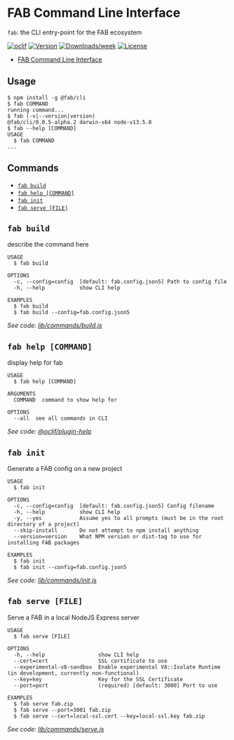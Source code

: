 # FAB Command Line Interface

`fab`: the CLI entry-point for the FAB ecosystem

[![oclif](https://img.shields.io/badge/cli-oclif-brightgreen.svg)](https://oclif.io)
[![Version](https://img.shields.io/npm/v/@fab/cli.svg)](https://npmjs.org/package/@fab/cli)
[![Downloads/week](https://img.shields.io/npm/dw/@fab/cli.svg)](https://npmjs.org/package/@fab/cli)
[![License](https://img.shields.io/npm/l/@fab/cli.svg)](https://github.com/fab-spec/fab/blob/master/package.json)

<!-- toc -->

- [FAB Command Line Interface](#fab-command-line-interface)
  <!-- tocstop -->

## Usage

<!-- usage -->

```sh-session
$ npm install -g @fab/cli
$ fab COMMAND
running command...
$ fab (-v|--version|version)
@fab/cli/0.0.5-alpha.2 darwin-x64 node-v13.5.0
$ fab --help [COMMAND]
USAGE
  $ fab COMMAND
...
```

<!-- usagestop -->

## Commands

<!-- commands -->

- [`fab build`](#fab-build)
- [`fab help [COMMAND]`](#fab-help-command)
- [`fab init`](#fab-init)
- [`fab serve [FILE]`](#fab-serve-file)

## `fab build`

describe the command here

```
USAGE
  $ fab build

OPTIONS
  -c, --config=config  [default: fab.config.json5] Path to config file
  -h, --help           show CLI help

EXAMPLES
  $ fab build
  $ fab build --config=fab.config.json5
```

_See code: [lib/commands/build.js](https://github.com/fab-spec/fab/blob/v0.0.5-alpha.2/lib/commands/build.js)_

## `fab help [COMMAND]`

display help for fab

```
USAGE
  $ fab help [COMMAND]

ARGUMENTS
  COMMAND  command to show help for

OPTIONS
  --all  see all commands in CLI
```

_See code: [@oclif/plugin-help](https://github.com/oclif/plugin-help/blob/v2.2.1/src/commands/help.ts)_

## `fab init`

Generate a FAB config on a new project

```
USAGE
  $ fab init

OPTIONS
  -c, --config=config  [default: fab.config.json5] Config filename
  -h, --help           show CLI help
  -y, --yes            Assume yes to all prompts (must be in the root directory of a project)
  --skip-install       Do not attempt to npm install anything
  --version=version    What NPM version or dist-tag to use for installing FAB packages

EXAMPLES
  $ fab init
  $ fab init --config=fab.config.json5
```

_See code: [lib/commands/init.js](https://github.com/fab-spec/fab/blob/v0.0.5-alpha.2/lib/commands/init.js)_

## `fab serve [FILE]`

Serve a FAB in a local NodeJS Express server

```
USAGE
  $ fab serve [FILE]

OPTIONS
  -h, --help                 show CLI help
  --cert=cert                SSL certificate to use
  --experimental-v8-sandbox  Enable experimental V8::Isolate Runtime (in development, currently non-functional)
  --key=key                  Key for the SSL Certificate
  --port=port                (required) [default: 3000] Port to use

EXAMPLES
  $ fab serve fab.zip
  $ fab serve --port=3001 fab.zip
  $ fab serve --cert=local-ssl.cert --key=local-ssl.key fab.zip
```

_See code: [lib/commands/serve.js](https://github.com/fab-spec/fab/blob/v0.0.5-alpha.2/lib/commands/serve.js)_

<!-- commandsstop -->
